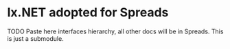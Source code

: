 Ix.NET adopted for Spreads
======================

TODO Paste here interfaces hierarchy, all other docs will be in Spreads. This is just a submodule.